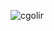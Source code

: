 ![cgolir](https://github.com/jared6600cc/jared6600cc/assets/135299193/81108397-d373-4160-86f0-e36990eab8d4)
